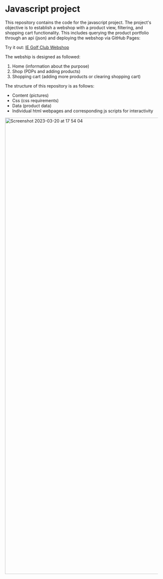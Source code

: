 # Javascript project

This repository contains the code for the javascript project. The project's objective is to establish a webshop 
with a product view, filtering, and shopping cart functionality. This includes querying the product portfolio 
through an api (json) and deploying the webshop via GitHub Pages:

Try it out: [IE Golf Club Webshop](https://mistermakc.github.io)

The webship is designed as followed:
1. Home (information about the purpose)
2. Shop (PDPs and adding products)
3. Shopping cart (adding more products or clearing shopping cart)

The structure of this repository is as follows:
- Content (pictures)
- Css (css requirements)
- Data (product data)
- Individual html webpages and corresponding js scripts for interactivity

<img width="1502" alt="Screenshot 2023-03-20 at 17 54 04" src="https://user-images.githubusercontent.com/60471340/226412260-54a00b79-c9fe-4214-a0e5-7c866e253841.png">
